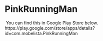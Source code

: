 # PinkRunningMan
<img src="https://user-images.githubusercontent.com/55180559/183228145-76615582-8778-48b4-a74e-05f14ee888bb.png" alt="">
You can find this in Google Play Store below.<br>
https://play.google.com/store/apps/details?id=com.mobelista.PinkRunningMan
